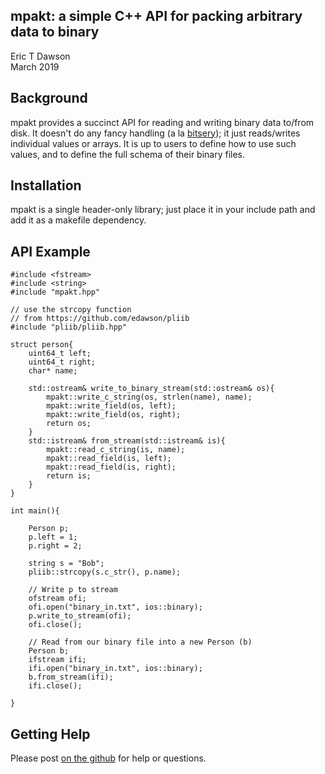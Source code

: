 mpakt: a simple C++ API for packing arbitrary data to binary
------------------------------------------------------------
Eric T Dawson  
March 2019

## Background
mpakt provides a succinct API for reading and writing
binary data to/from disk. It doesn't do any fancy handling
(a la [bitsery](https://github.com/fraillt/bitsery));
it just reads/writes individual values
or arrays. It is up to users to define how to use such values,
and to define the full schema of their binary files.

## Installation
mpakt is a single header-only library; just place it in your
include path and add it as a makefile dependency.

## API Example
```
#include <fstream>
#include <string>
#include "mpakt.hpp"

// use the strcopy function
// from https://github.com/edawson/pliib
#include "pliib/pliib.hpp"

struct person{
    uint64_t left;
    uint64_t right;
    char* name;

    std::ostream& write_to_binary_stream(std::ostream& os){
        mpakt::write_c_string(os, strlen(name), name);
        mpakt::write_field(os, left);
        mpakt::write_field(os, right);
        return os;
    }
    std::istream& from_stream(std::istream& is){
        mpakt::read_c_string(is, name);
        mpakt::read_field(is, left);
        mpakt::read_field(is, right);
        return is;
    }
}

int main(){
    
    Person p;
    p.left = 1;
    p.right = 2;

    string s = "Bob";
    pliib::strcopy(s.c_str(), p.name);

    // Write p to stream
    ofstream ofi;
    ofi.open("binary_in.txt", ios::binary);
    p.write_to_stream(ofi);
    ofi.close();

    // Read from our binary file into a new Person (b)
    Person b;
    ifstream ifi;
    ifi.open("binary_in.txt", ios::binary);
    b.from_stream(ifi);
    ifi.close();

}
```

## Getting Help
Please post [on the github](https://github.com/edawson/mpakt)
for help or questions.

